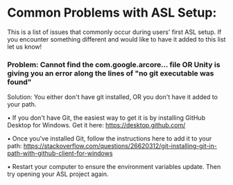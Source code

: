 # Common Problems with ASL Setup:

This is a list of issues that commonly occur during users' first ASL setup. If
you encounter something different and would like to have it added to this list
let us know!


### Problem: Cannot find the com.google.arcore... file OR Unity is giving you an error along the lines of "no git executable was found"

Solution: You either don't have git installed, OR you don't have it added to your path.

• If you don't have Git, the easiest way to get it is by installing GitHub Desktop for Windows. Get it here: https://desktop.github.com/

• Once you've installed Git, follow the instructions here to add it to your path: https://stackoverflow.com/questions/26620312/git-installing-git-in-path-with-github-client-for-windows

• Restart your computer to ensure the environment variables update. Then try opening your ASL project again.
